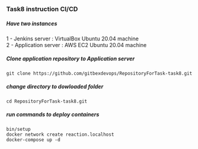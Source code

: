 ### Task8 instruction CI/CD  

##### Have two instances  
1 - Jenkins server : VirtualBox Ubuntu 20.04 machine  
2 - Application server : AWS EC2 Ubuntu 20.04 machine  

##### Clone application repository to Application server  
`git clone https://github.com/gitbexdevops/RepositoryForTask-task8.git`
##### change directory to dowloaded folder   
`cd RepositoryForTask-task8.git`  
##### run commands to deploy containers  
`bin/setup`  
`docker network create reaction.localhost`  
`docker-compose up -d`  
